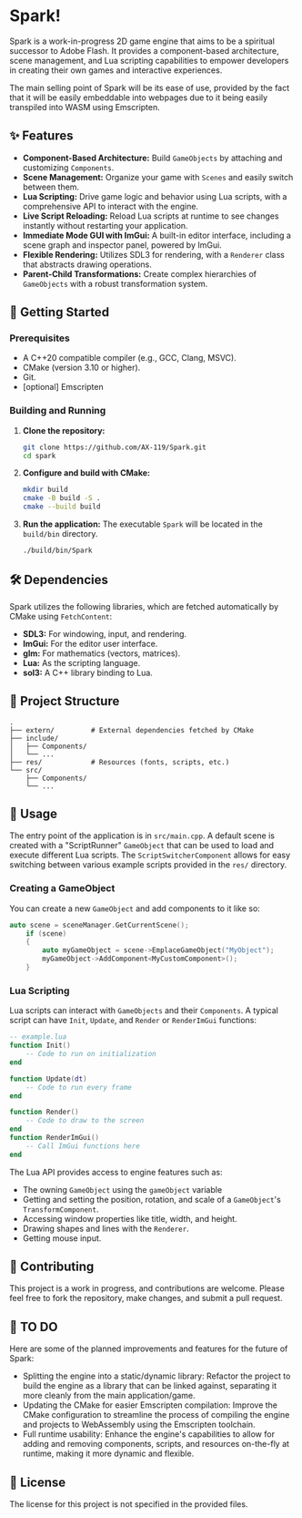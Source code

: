 # Spark!

Spark is a work-in-progress 2D game engine that aims to be a spiritual successor to Adobe Flash. It provides a component-based architecture, scene management, and Lua scripting capabilities to empower developers in creating their own games and interactive experiences.

The main selling point of Spark will be its ease of use, provided by the fact that it will be easily embeddable into webpages due to it being easily transpiled into WASM using Emscripten. 

## ✨ Features

* **Component-Based Architecture:** Build `GameObjects` by attaching and customizing `Components`.
* **Scene Management:** Organize your game with `Scenes` and easily switch between them.
* **Lua Scripting:** Drive game logic and behavior using Lua scripts, with a comprehensive API to interact with the engine.
* **Live Script Reloading:** Reload Lua scripts at runtime to see changes instantly without restarting your application.
* **Immediate Mode GUI with ImGui:** A built-in editor interface, including a scene graph and inspector panel, powered by ImGui.
* **Flexible Rendering:** Utilizes SDL3 for rendering, with a `Renderer` class that abstracts drawing operations.
* **Parent-Child Transformations:** Create complex hierarchies of `GameObjects` with a robust transformation system.

## 🚀 Getting Started

### Prerequisites

* A C++20 compatible compiler (e.g., GCC, Clang, MSVC).
* CMake (version 3.10 or higher).
* Git.
* [optional] Emscripten

### Building and Running

1.  **Clone the repository:**
    ```bash
    git clone https://github.com/AX-119/Spark.git
    cd spark
    ```

2.  **Configure and build with CMake:**
    ```bash
    mkdir build
    cmake -B build -S .
    cmake --build build
    ```

3.  **Run the application:**
    The executable `Spark` will be located in the `build/bin` directory.
    ```bash
    ./build/bin/Spark
    ```

## 🛠️ Dependencies

Spark utilizes the following libraries, which are fetched automatically by CMake using `FetchContent`:

* **SDL3:** For windowing, input, and rendering.
* **ImGui:** For the editor user interface.
* **glm:** For mathematics (vectors, matrices).
* **Lua:** As the scripting language.
* **sol3:** A C++ library binding to Lua.

## 📁 Project Structure

```
.
├── extern/         # External dependencies fetched by CMake
├── include/        
│   ├── Components/ 
│   └── ...
├── res/            # Resources (fonts, scripts, etc.)
└── src/            
    ├── Components/ 
    └── ...
```

## 🔧 Usage

The entry point of the application is in `src/main.cpp`. A default scene is created with a "ScriptRunner" `GameObject` that can be used to load and execute different Lua scripts. The `ScriptSwitcherComponent` allows for easy switching between various example scripts provided in the `res/` directory.

### Creating a GameObject

You can create a new `GameObject` and add components to it like so:

```cpp
auto scene = sceneManager.GetCurrentScene();
    if (scene)
    {
        auto myGameObject = scene->EmplaceGameObject("MyObject");
        myGameObject->AddComponent<MyCustomComponent>();
    }
```

### Lua Scripting

Lua scripts can interact with `GameObjects` and their `Components`. A typical script can have `Init`, `Update`, and `Render` or `RenderImGui` functions:

```lua
-- example.lua
function Init()
    -- Code to run on initialization
end

function Update(dt)
    -- Code to run every frame
end

function Render()
    -- Code to draw to the screen
end
function RenderImGui()
    -- Call ImGui functions here
end
```

The Lua API provides access to engine features such as:

* The owning `GameObject` using the `gameObject` variable
* Getting and setting the position, rotation, and scale of a `GameObject`'s `TransformComponent`.
* Accessing window properties like title, width, and height.
* Drawing shapes and lines with the `Renderer`.
* Getting mouse input.

## 🤝 Contributing

This project is a work in progress, and contributions are welcome. Please feel free to fork the repository, make changes, and submit a pull request.

## 📝 TO DO

Here are some of the planned improvements and features for the future of Spark:

- Splitting the engine into a static/dynamic library: Refactor the project to build the engine as a library that can be linked against, separating it more cleanly from the main application/game.
- Updating the CMake for easier Emscripten compilation: Improve the CMake configuration to streamline the process of compiling the engine and projects to WebAssembly using the Emscripten toolchain.
- Full runtime usability: Enhance the engine's capabilities to allow for adding and removing components, scripts, and resources on-the-fly at runtime, making it more dynamic and flexible.

## 📜 License

The license for this project is not specified in the provided files.